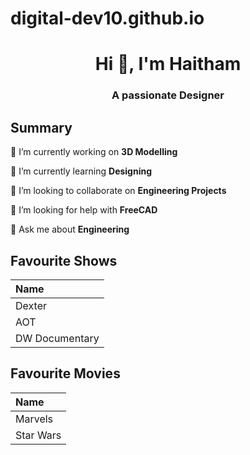 # digital-dev10.github.io

<h1 align="center">Hi 👋, I'm Haitham</h1>
<h3 align="center">A passionate Designer</h3>

## Summary

🔭 I’m currently working on **3D Modelling**

🌱 I’m currently learning **Designing**

👯 I’m looking to collaborate on **Engineering Projects**

🤝 I’m looking for help with **FreeCAD**

💬 Ask me about **Engineering**

## Favourite Shows
|Name           |
|:---           |
|Dexter         |
|AOT            |
|DW Documentary |

## Favourite Movies
|Name     |
|:---     |
|Marvels  |
|Star Wars|
